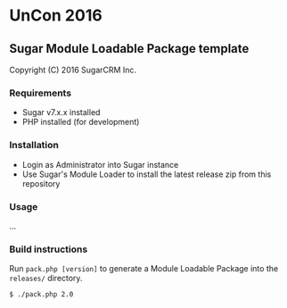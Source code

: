 # UnCon 2016

## Sugar Module Loadable Package template

Copyright (C) 2016 SugarCRM Inc.

### Requirements
- Sugar v7.x.x installed
- PHP installed (for development)

### Installation
- Login as Administrator into Sugar instance
- Use Sugar's Module Loader to install the latest release zip from this repository

### Usage
...

### Build instructions
Run `pack.php [version]` to generate a Module Loadable Package into the `releases/` directory.

    $ ./pack.php 2.0
